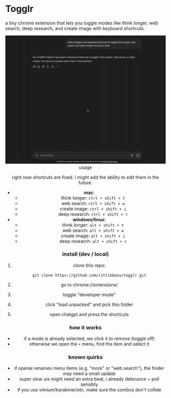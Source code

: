 # Togglr

a tiny chrome extension that lets you toggle modes like think longer, web search, deep research, and create image with keyboard shortcuts.

<div align="center">
    <img src="demo.gif" alt="demo gif" width="720" style="max-width:100%;height:auto; />
</div>

### usage

right now shortcuts are fixed. i might add the ability to edit them in the future.

- **mac**:
  - think longer: `ctrl + shift + t`
  - web search: `ctrl + shift + w`
  - create image: `ctrl + shift + i`
  - deep research: `ctrl + shift + r`
- **windows/linux**:
  - think longer: `alt + shift + t`
  - web search: `alt + shift + w`
  - create image: `alt + shift + i`
  - deep research: `alt + shift + r`

### install (dev / local)

1. clone this repo:

   ```
   git clone https://github.com/rittikbasu/togglr.git
   ```

2. go to chrome://extensions/

3. toggle "developer mode"

4. click "load unpacked" and pick this folder

5. open chatgpt and press the shortcuts

### how it works

- if a mode is already selected, we click it to remove (toggle off)
- otherwise we open the `+` menu, find the item and select it

### known quirks

- if openai renames menu items (e.g. "more" or "web search"), the finder may need a small update
- super slow uis might need an extra beat, i already debounce + poll sensibly
- if you use vimium/karabiner/etc. make sure the combos don't collide
